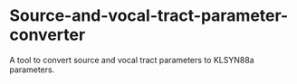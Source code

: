 # Source-and-vocal-tract-parameter-converter
A tool to convert source and vocal tract parameters to KLSYN88a parameters.
